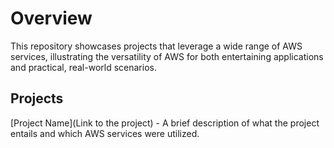 [](./img/banner.webp)
# Overview
This repository showcases projects that leverage a wide range of AWS services, illustrating the versatility of AWS for both entertaining applications and practical, real-world scenarios.

## Projects
[Project Name](Link to the project) - A brief description of what the project entails and which AWS services were utilized.
